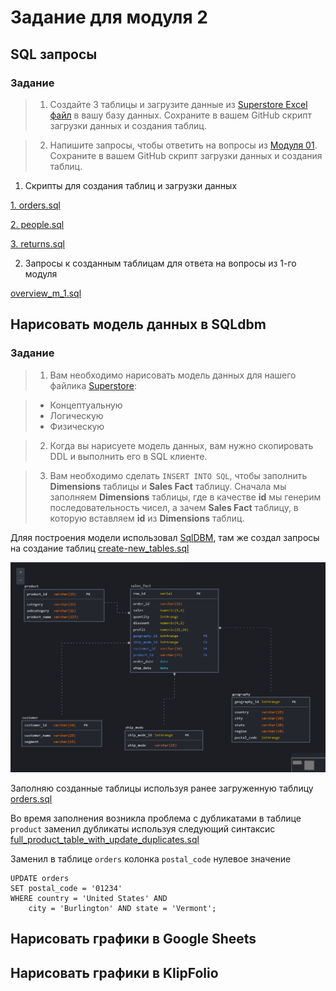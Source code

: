 # Задание для модуля 2


## SQL запросы


### Задание

> 1. Создайте 3 таблицы и загрузите данные из [Superstore Excel файл](https://github.com/Data-Learn/data-engineering/blob/master/DE-101%20Modules/Module01/DE%20-%20101%20Lab%201.1/Sample%20-%20Superstore.xls) в вашу базу данных. Сохраните в вашем GitHub скрипт загрузки данных и создания таблиц.

> 2. Напишите запросы, чтобы ответить на вопросы из [Модуля 01](https://github.com/Data-Learn/data-engineering/tree/master/DE-101%20Modules/Module01/DE%20-%20101%20Lab%201.1#%D0%B0%D0%BD%D0%B0%D0%BB%D0%B8%D1%82%D0%B8%D0%BA%D0%B0-%D0%B2-excel). Сохраните в вашем GitHub скрипт загрузки данных и создания таблиц.



1. Скрипты для создания таблиц и загрузки данных

[1. orders.sql](https://github.com/EsSanches/datalearn/blob/main/de101/module02/orders.sql)

[2. people.sql](https://github.com/EsSanches/datalearn/blob/main/de101/module02/people.sql)

[3. returns.sql](https://github.com/EsSanches/datalearn/blob/main/de101/module02/returns.sql)


2. Запросы к созданным таблицам для ответа на вопросы из 1-го модуля

[overview_m_1.sql](https://github.com/EsSanches/datalearn/blob/main/de101/module02/overview_m_1.sql)

## Нарисовать модель данных в SQLdbm

### Задание

> 1. Вам необходимо нарисовать модель данных для нашего файлика [Superstore](https://github.com/Data-Learn/data-engineering/blob/master/DE-101%20Modules/Module01/DE%20-%20101%20Lab%201.1/Sample%20-%20Superstore.xls):

> - Концептуальную
> - Логическую
> - Физическую

> 2. Когда вы нарисуете модель данных, вам нужно скопировать DDL и выполнить его в SQL клиенте.

> 3. Вам необходимо сделать `INSERT INTO SQL`, чтобы заполнить **Dimensions** таблицы и **Sales Fact** таблицу. Сначала мы заполняем **Dimensions** таблицы, где в качестве **id** мы генерим последовательность чисел, а зачем **Sales Fact** таблицу, в которую вставляем **id** из **Dimensions** таблиц.

Дляя построения модели использовал [SqlDBM](https://sqldbm.com/), там же создал запросы на создание таблиц [create-new_tables.sql](https://github.com/EsSanches/datalearn/blob/main/de101/module02/create-new_tables.sql)

![Image alt](https://github.com/EsSanches/datalearn/blob/main/de101/module02/diagram.png)

Заполняю созданные таблицы используя ранее загруженную таблицу [orders.sql](https://github.com/EsSanches/datalearn/blob/main/de101/module02/orders.sql)

Во время заполнения возникла проблема с дубликатами в таблице `product` заменил дубликаты используя следующий синтаксис [full_product_table_with_update_duplicates.sql](https://github.com/EsSanches/datalearn/blob/main/de101/module02/full_product_table_with_update_duplicates.sql)

Заменил в таблице `orders` колонка `postal_code` нулевое значение

```
UPDATE orders
SET postal_code = '01234'
WHERE country = 'United States' AND
	city = 'Burlington' AND state = 'Vermont';
```

  

## Нарисовать графики в Google Sheets

## Нарисовать графики в KlipFolio
